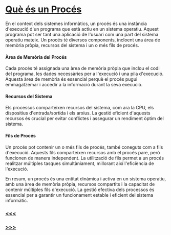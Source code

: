 # [Què és un Procés](/sistemas/processos/1_Introducció)

En el context dels sistemes informàtics, un procés és una instància d'execució d'un programa que està actiu en un sistema operatiu. Aquest programa pot ser tant una aplicació de l'usuari com una part del sistema operatiu mateix. Un procés té diversos components, incloent una àrea de memòria pròpia, recursos del sistema i un o més fils de procés.

#### Àrea de Memòria del Procés

Cada procés té assignada una àrea de memòria pròpia que inclou el codi del programa, les dades necessàries per a l'execució i una pila d'execució. Aquesta àrea de memòria és essencial perquè el procés pugui emmagatzemar i accedir a la informació durant la seva execució.

#### Recursos del Sistema

Els processos comparteixen recursos del sistema, com ara la CPU, els dispositius d'entrada/sortida i els arxius. La gestió eficient d'aquests recursos és crucial per evitar conflictes i assegurar un rendiment òptim del sistema.

#### Fils de Procés

Un procés pot contenir un o més fils de procés, també coneguts com a fils d'execució. Aquests fils comparteixen recursos amb el procés pare, però funcionen de manera independent. La utilització de fils permet a un procés realitzar múltiples tasques simultàniament, millorant així l'eficiència de l'execució.

En resum, un procés és una entitat dinàmica i activa en un sistema operatiu, amb una àrea de memòria pròpia, recursos compartits i la capacitat de contenir múltiples fils d'execució. La gestió efectiva dels processos és essencial per a garantir un funcionament estable i eficient del sistema informàtic.

### [<<<](/sistemas/processos/1_Introducció)
### [>>>](/sistemas/processos/2.2_Estats_del_Procés)